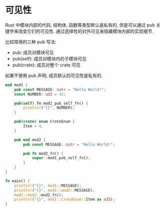# 可见性

Rust 中模块内部的代码, 结构体, 函数等类型默认是私有的, 但是可以通过 pub 关键字来改变它们的可见性. 通过选择性的对外可见来隐藏模块内部的实现细节.

比较常用的三种 pub 写法:

- pub: 成员对模块可见
- pub(self): 成员对模块内的子模块可见
- pub(crate): 成员对整个 crate 可见

如果不使用 pub 声明, 成员默认的可见性是私有的.

```rust
mod mod1 {
    pub const MESSAGE: &str = "Hello World!";
    const NUMBER: u32 = 42;

    pub(self) fn mod1_pub_self_fn() {
        println!("{}", NUMBER);
    }

    pub(crate) enum CrateEnum {
        Item = 4,
    }

    pub mod mod2 {
        pub const MESSAGE: &str = "Hello World!";

        pub fn mod2_fn() {
            super::mod1_pub_self_fn();
        }
    }
}

fn main() {
    println!("{}", mod1::MESSAGE);
    println!("{}", mod1::mod2::MESSAGE);
    mod1::mod2::mod2_fn();
    println!("{}", mod1::CrateEnum::Item as u32);
}
```
